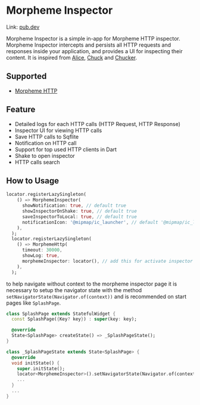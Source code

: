 # Morpheme Inspector

Link: [pub.dev](https://pub.dev/packages/morpheme_inspector)

Morpheme Inspector is a simple in-app for Morpheme HTTP inspector. Morpheme Inspector intercepts and persists all HTTP requests and responses inside your application, and provides a UI for inspecting their content. It is inspired from [Alice](https://pub.dev/packages?q=alice), [Chuck](https://github.com/jgilfelt/chuck) and [Chucker](https://github.com/ChuckerTeam/chucker).

## Supported

- [Morpheme HTTP](https://pub.dev/packages/morpheme_http)

## Feature

- Detailed logs for each HTTP calls (HTTP Request, HTTP Response)
- Inspector UI for viewing HTTP calls
- Save HTTP calls to Sqflite
- Notification on HTTP call
- Support for top used HTTP clients in Dart
- Shake to open inspector
- HTTP calls search

## How to Usage

```dart
locator.registerLazySingleton(
    () => MorphemeInspector(
      showNotification: true, // default true
      showInspectorOnShake: true, // default true
      saveInspectorToLocal: true, // default true
      notificationIcon: '@mipmap/ic_launcher', // default '@mipmap/ic_launcher' just for android
    ),
  );
  locator.registerLazySingleton(
    () => MorphemeHttp(
      timeout: 30000,
      showLog: true,
      morphemeInspector: locator(), // add this for activate inspector in Morpheme HTTP
    ),
  );
```

to help navigate without context to the morpheme inspector page it is necessary to setup the navigator state with the method `setNavigatorState(Navigator.of(context))` and is recommended on start pages like `SplashPage`.

```dart
class SplashPage extends StatefulWidget {
  const SplashPage({Key? key}) : super(key: key);

  @override
  State<SplashPage> createState() => _SplashPageState();
}

class _SplashPageState extends State<SplashPage> {
  @override
  void initState() {
    super.initState();
    locator<MorphemeInspector>().setNavigatorState(Navigator.of(context)); // add this to navigate from local notification or on shake 
    ...
  }
  ...
}
```
